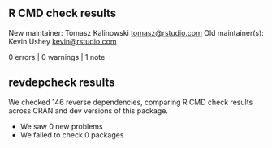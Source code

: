 ## R CMD check results

New maintainer:
  Tomasz Kalinowski <tomasz@rstudio.com>
Old maintainer(s):
  Kevin Ushey <kevin@rstudio.com>

0 errors | 0 warnings | 1 note

## revdepcheck results

We checked 146 reverse dependencies, comparing R CMD check results across CRAN and dev versions of this package.

 * We saw 0 new problems
 * We failed to check 0 packages


